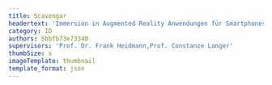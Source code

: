 ```yaml
---
title: Scavengar
headertext: 'Immersion in Augmented Reality Anwendungen für Smartphones'
category: ID
authors: 5bbfb73e73340
supervisors: 'Prof. Dr. Frank Heidmann,Prof. Constanze Langer'
thumbSize: s
imageTemplate: thumbnail
template_format: json
---
```


